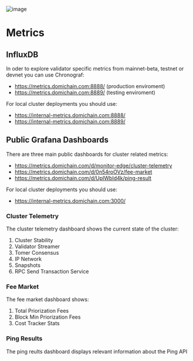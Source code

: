 ![image](https://user-images.githubusercontent.com/110216567/184346286-94e0b45f-19e9-4fc9-a1a3-2e50c6f12bf8.png)

# Metrics

## InfluxDB

In oder to explore validator specific metrics from mainnet-beta, testnet or devnet you can use Chronograf:

* https://metrics.domichain.com:8888/ (production enviroment)
* https://metrics.domichain.com:8889/ (testing enviroment)

For local cluster deployments you should use:

* https://internal-metrics.domichain.com:8888/
* https://internal-metrics.domichain.com:8889/

## Public Grafana Dashboards

There are three main public dashboards for cluster related metrics:

* https://metrics.domichain.com/d/monitor-edge/cluster-telemetry
* https://metrics.domichain.com/d/0n54roOVz/fee-market
* https://metrics.domichain.com/d/UpIWbId4k/ping-result

For local cluster deployments you should use:

* https://internal-metrics.domichain.com:3000/

### Cluster Telemetry

The cluster telemetry dashboard shows the current state of the cluster:

1. Cluster Stability
2. Validator Streamer
3. Tomer Consensus
4. IP Network
5. Snapshots
6. RPC Send Transaction Service

### Fee Market

The fee market dashboard shows:

1. Total Priorization Fees
2. Block Min Priorization Fees
3. Cost Tracker Stats

### Ping Results

The ping reults dashboard displays relevant information about the Ping API
